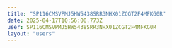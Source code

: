 ```yaml
---
title: "SP116CMSVPMJ5HW5438SRR3NHX01ZCGT2F4MFKG0R"
date: 2025-04-17T10:56:00.773Z
user: SP116CMSVPMJ5HW5438SRR3NHX01ZCGT2F4MFKG0R
layout: "users"
---
```

    